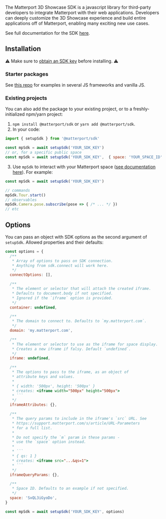 The Matterport 3D Showcase SDK is a javascript library for third-party developers to integrate Matterport with their web applications. Developers can deeply customize the 3D Showcase experience and build entire applications off of Matterport, enabling many exciting new use cases.

See full documentation for the SDK [here](https://matterport.github.io/showcase-sdk/sdk_home.html).

## Installation

⚠️ Make sure to [obtain an SDK key](https://matterport.github.io/showcase-sdk/sdk_home.html#installation) before installing. ⚠️

### Starter packages

See [this repo](https://github.com/matterport/sdk-package-examples/tree/main/packages) for examples in several JS frameworks and vanilla JS.

### Existing projects

You can also add the package to your existing project, or to a freshly-initialized npm/yarn project:

1. `npm install @matterport/sdk` or `yarn add @matterport/sdk`.
2. In your code:
```js
import { setupSdk } from '@matterport/sdk'

const mpSdk = await setupSdk('YOUR_SDK_KEY')
// or, for a specific public space
const mpSdk = await setupSdk('YOUR_SDK_KEY',  { space: 'YOUR_SPACE_ID' })`
```
3. Use `mpSdk` to interact with your Matterport space ([see documentation here](https://matterport.github.io/showcase-sdk/docs/sdk/reference/current/index.html)). For example:
```js
const mpSdk = await setupSdk('YOUR_SDK_KEY')

// commands
mpSdk.Tour.start()
// observables
mpSdk.Camera.pose.subscribe(pose => { /* ... */ })
// etc
```

## Options
You can pass an object with SDK options as the second argument of `setupSdk`. Allowed properties and their defaults:

```js
const options = {
  /**
   * Array of options to pass on SDK connection.
   * Anything from sdk.connect will work here.
   */
  connectOptions: [],

  /**
   * The element or selector that will attach the created iframe.
   * Defaults to document.body if not specified.
   * Ignored if the `iframe` option is provided.
   */
  container: undefined,

  /**
   * The domain to connect to. Defaults to `my.matterport.com`.
   */
  domain: 'my.matterport.com',

  /**
   * The element or selector to use as the iframe for space display.
   * Creates a new iframe if falsy. Default `undefined`.
   */
  iframe: undefined,

  /**
   * The options to pass to the iframe, as an object of
   * attribute keys and values.
   *
   * { width: '500px', height: '500px' }
   * creates: <iframe width="500px" height="500px">
   * ```
   */
  iframeAttributes: {},

  /**
   * The query params to include in the iframe's `src` URL. See 
   * https://support.matterport.com/s/article/URL-Parameters
   * for a full list.
   *
   * Do not specify the `m` param in these params - 
   * use the `space` option instead.
   *
   * ```
   * { qs: 1 }
   * creates: <iframe src="...&qs=1">
   * ```
   */
  iframeQueryParams: {},

  /**
   * Space ID. Defaults to an example if not specified.
   */
  space: 'SxQL3iGyoDo',
}

const mpSdk = await setupSdk('YOUR_SDK_KEY', options)
```